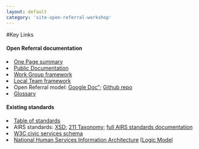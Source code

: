 ```yaml
---
layout: default
category: 'site-open-referral-workshop'
---
```


#Key Links

<h4>Open Referral documentation</h4>
<li><a href="https://docs.google.com/document/d/1AdmufRDAjeC5lmcjbCSGxPWZvMKpgNQGWIStD7R4HS8/edit#">One Page summary</a>
<li><a href="https://docs.google.com/document/d/17cJxF_1P6fafcsFJQERFQifKKc_kPbAKmAXwe2LWDcI/edit#">Public Documentation</a></li>
<li><a href="https://docs.google.com/document/d/1pB6QxbFSNGKDKmcpJ79ZHCkLL6UR_TsZhBraYUEyOzU/edit#">Work Group framework</a></li>
<li><a href="https://docs.google.com/document/d/1-E1GljxGw1SFO-TdYCoKr24uvHGnaWGttm-_dDsFN68/edit#">Local Team framework</a></li>
<li>Open Referral model: <a href="https://docs.google.com/document/d/1RwHkuPeG5cztk-gcofuqsXRxWaTYZeHa8mLjC2doCwk/edit?usp=sharing">Google Doc"</a>; <a href="http://github.com/codeforamerica/openreferral">Github repo</a></li>
<li><a href="http://https//docs.google.com/spreadsheet/ccc?key=0ApU4bq5aLdmodHowcWxzNXZhWGV4OUY2RVg5M25TQVE&usp=sharing#gid=0">Glossary</a></li>

<h4>Existing standards</h4>
<li><a href="https://docs.google.com/spreadsheet/ccc?key=0Au5CZ4ZLjTHqdHUwZnNaZGpYYUxCNHE0cHRqZVhfdWc&usp=drive_web">Table of standards</a></li>
<li>AIRS standards: <a href="http://www.airs.org/i4a/pages/index.cfm?pageid=3363">XSD</a>; <a href="www.211taxonomy.org">211 Taxonomy</a>; <a href="http://www.airs.org/files/public/AIRS_Standards_7_Final.pdf">full AIRS standards documentation</a></li>
<li><a href="http://www.w3.org/wiki/WebSchemas/CivicServices">W3C civic services schema</a></li>
<li><a href="http://www.acf.hhs.gov/initiatives-priorities/interoperability">National Human Services Information Architecture</a> [<a href="http://https//raw.github.com/hserv/open-human-services/master/doc/NHSIA_conceptual_data_model.jpeg">Logic Model</a></li>

